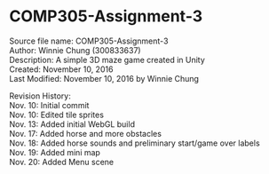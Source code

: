 # COMP305-Assignment-3  
  
Source file name: COMP305-Assignment-3  
Author: Winnie Chung (300833637)  
Description: A simple 3D maze game created in Unity  
Created: November 10, 2016  
Last Modified: November 10, 2016 by Winnie Chung  
  
Revision History:  
Nov. 10: Initial commit  
Nov. 10: Edited tile sprites  
Nov. 13: Added initial WebGL build  
Nov. 17: Added horse and more obstacles  
Nov. 18: Added horse sounds and preliminary start/game over labels  
Nov. 19: Added mini map  
Nov. 20: Added Menu scene    